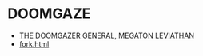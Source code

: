 # DOOMGAZE

 - [THE DOOMGAZER GENERAL, MEGATON LEVIATHAN](megatonleviathan/)
 - [fork.html](fork.html)